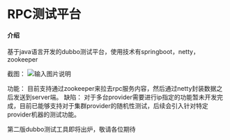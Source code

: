 # RPC测试平台

#### 介绍
基于java语言开发的dubbo测试平台，使用技术有springboot，netty，zookeeper

截图：
![输入图片说明](https://gitee.com/uploads/images/2019/0409/150750_0b7c31b0_1777749.png "屏幕截图.png")

功能：
目前支持通过zookeeper来拉去rpc服务内容，然后通过netty封装数据之后发送到server端。
缺陷：
对于多台provider需要进行ip指定的功能暂未开发完成，目前已能够支持对于集群provider的随机性测试，后续会引入针对特定provider机器的测试功能。

第二版dubbo测试工具即将出炉，敬请各位期待